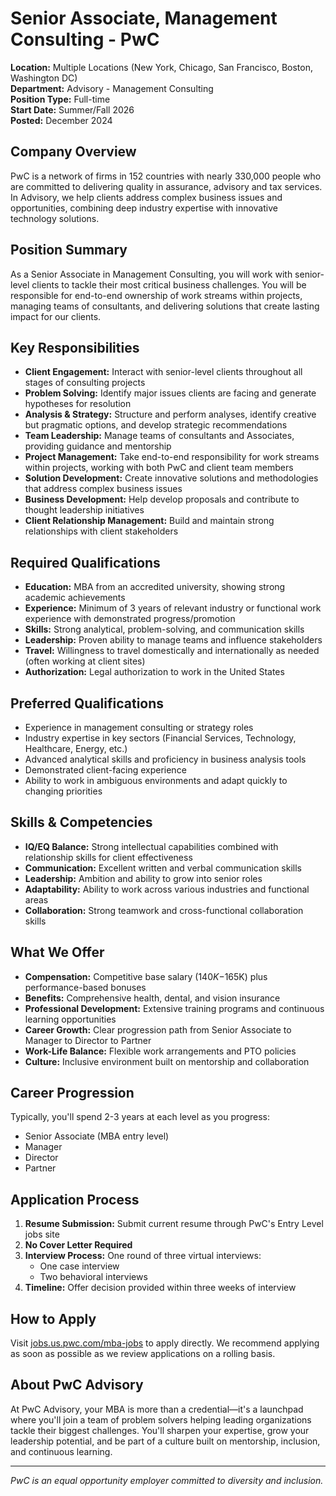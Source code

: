 # Senior Associate, Management Consulting - PwC
**Location:** Multiple Locations (New York, Chicago, San Francisco, Boston, Washington DC)  
**Department:** Advisory - Management Consulting  
**Position Type:** Full-time  
**Start Date:** Summer/Fall 2026  
**Posted:** December 2024  

## Company Overview
PwC is a network of firms in 152 countries with nearly 330,000 people who are committed to delivering quality in assurance, advisory and tax services. In Advisory, we help clients address complex business issues and opportunities, combining deep industry expertise with innovative technology solutions.

## Position Summary
As a Senior Associate in Management Consulting, you will work with senior-level clients to tackle their most critical business challenges. You will be responsible for end-to-end ownership of work streams within projects, managing teams of consultants, and delivering solutions that create lasting impact for our clients.

## Key Responsibilities
- **Client Engagement:** Interact with senior-level clients throughout all stages of consulting projects
- **Problem Solving:** Identify major issues clients are facing and generate hypotheses for resolution
- **Analysis & Strategy:** Structure and perform analyses, identify creative but pragmatic options, and develop strategic recommendations
- **Team Leadership:** Manage teams of consultants and Associates, providing guidance and mentorship
- **Project Management:** Take end-to-end responsibility for work streams within projects, working with both PwC and client team members
- **Solution Development:** Create innovative solutions and methodologies that address complex business issues
- **Business Development:** Help develop proposals and contribute to thought leadership initiatives
- **Client Relationship Management:** Build and maintain strong relationships with client stakeholders

## Required Qualifications
- **Education:** MBA from an accredited university, showing strong academic achievements
- **Experience:** Minimum of 3 years of relevant industry or functional work experience with demonstrated progress/promotion
- **Skills:** Strong analytical, problem-solving, and communication skills
- **Leadership:** Proven ability to manage teams and influence stakeholders
- **Travel:** Willingness to travel domestically and internationally as needed (often working at client sites)
- **Authorization:** Legal authorization to work in the United States

## Preferred Qualifications
- Experience in management consulting or strategy roles
- Industry expertise in key sectors (Financial Services, Technology, Healthcare, Energy, etc.)
- Advanced analytical skills and proficiency in business analysis tools
- Demonstrated client-facing experience
- Ability to work in ambiguous environments and adapt quickly to changing priorities

## Skills & Competencies
- **IQ/EQ Balance:** Strong intellectual capabilities combined with relationship skills for client effectiveness
- **Communication:** Excellent written and verbal communication skills
- **Leadership:** Ambition and ability to grow into senior roles
- **Adaptability:** Ability to work across various industries and functional areas
- **Collaboration:** Strong teamwork and cross-functional collaboration skills

## What We Offer
- **Compensation:** Competitive base salary ($140K-$165K) plus performance-based bonuses
- **Benefits:** Comprehensive health, dental, and vision insurance
- **Professional Development:** Extensive training programs and continuous learning opportunities
- **Career Growth:** Clear progression path from Senior Associate to Manager to Director to Partner
- **Work-Life Balance:** Flexible work arrangements and PTO policies
- **Culture:** Inclusive environment built on mentorship and collaboration

## Career Progression
Typically, you'll spend 2-3 years at each level as you progress:
- Senior Associate (MBA entry level)
- Manager
- Director
- Partner

## Application Process
1. **Resume Submission:** Submit current resume through PwC's Entry Level jobs site
2. **No Cover Letter Required**
3. **Interview Process:** One round of three virtual interviews:
   - One case interview
   - Two behavioral interviews
4. **Timeline:** Offer decision provided within three weeks of interview

## How to Apply
Visit [jobs.us.pwc.com/mba-jobs](https://jobs.us.pwc.com/mba-jobs) to apply directly. We recommend applying as soon as possible as we review applications on a rolling basis.

## About PwC Advisory
At PwC Advisory, your MBA is more than a credential—it's a launchpad where you'll join a team of problem solvers helping leading organizations tackle their biggest challenges. You'll sharpen your expertise, grow your leadership potential, and be part of a culture built on mentorship, inclusion, and continuous learning.

---
*PwC is an equal opportunity employer committed to diversity and inclusion.*